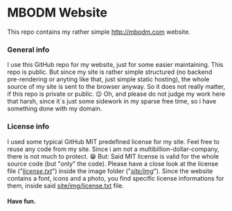 # MBODM Website

This repo contains my rather simple http://mbodm.com website.

### General info
I use this GitHub repo for my website, just for some easier maintaining. This repo is public. But since my site is rather simple structured (no backend pre-rendering or anyting like that, just simple static hosting), the whole source of my site is sent to the browser anyway. So it does not really matter, if this repo is private or public. 😉 Oh, and please do not judge my work here that harsh, since it´s just some sidework in my sparse free time, so i have something done with my domain.

### License info
I used some typical GitHub MIT predefined license for my site. Feel free to reuse any code from my site. Since i am not a multibillion-dollar-company, there is not much to protect. 😁 But: Said MIT license is valid for the whole source code (but "only" the code). Please have a close look at the license file ("_[license.txt](site/img/license.txt)_") inside the image folder ("_[site/img](site/img)_"). Since the website contains a font, icons and a photo, you find specific license informations for them, inside said [site/img/license.txt](site/img/license.txt) file.

#### Have fun.

